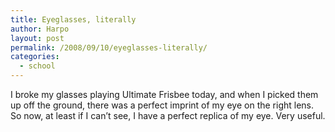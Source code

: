 ```yaml
---
title: Eyeglasses, literally
author: Harpo
layout: post
permalink: /2008/09/10/eyeglasses-literally/
categories:
  - school
---
```

I broke my glasses playing Ultimate Frisbee today, and when I picked them up off the ground, there was a perfect imprint of my eye on the right lens. So now, at least if I can&#8217;t see, I have a perfect replica of my eye. Very useful.
